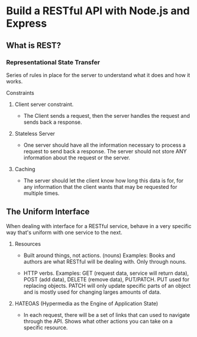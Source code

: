 # Build a RESTful API with Node.js and Express

## What is REST?

### Representational State Transfer

Series of rules in place for the server to understand what it does and how it works.

Constraints
1. Client server constraint.

    + The Client sends a request, then the server handles the request and sends back a response.

2. Stateless Server

    + One server should have all the information necessary to process a request to send back a response. The server should not store ANY information about the request or the server.

3. Caching

    + The server should let the client know how long this data is for, for any information that the client wants that may be requested for multiple times.

## The Uniform Interface

When dealing with interface for a RESTful service, behave in a very specific way that's uniform with one service to the next.

1. Resources

    + Built around things, not actions. (nouns)
    Examples: Books and authors are what RESTful will be dealing with. Only through nouns.

    + HTTP verbs.
    Examples: GET (request data, service will return data), POST (add data), DELETE (remove data), PUT/PATCH. PUT used for replacing objects. PATCH will only update specific parts of an object and is mostly used for changing larges amounts of data.

2. HATEOAS (Hypermedia as the Engine of Application State)

    + In each request, there will be a set of links that can used to navigate through the API. Shows what other actions you can take on a specific resource.